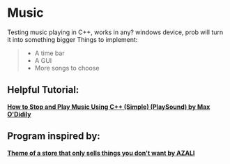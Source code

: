 # Music
Testing music playing in C++, works in any? windows device, prob will turn it into something bigger
Things to implement:
> - A time bar
> - A GUI
> - More songs to choose

## Helpful Tutorial:
[__How to Stop and Play Music Using C++ (Simple) (PlaySound) by Max O'Didily__](https://youtu.be/zOljIjBJvRI?si=5HRZfie-jNbrRgWC)

## Program inspired by:
[__Theme of a store that only sells things you don't want by AZALI__](https://youtu.be/mB6YotDQ_ow?si=VAmhwM6ha1-DwG2i)
